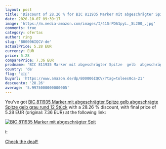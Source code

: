 ```yaml
---
layout: post
title: 'Discount of 28.26 % for BIC 811935 Marker mit abgeschrägter Spit'
date: 2020-10-07 09:39:17
image: 'https://m.media-amazon.com/images/I/41SrPDA1pyL._SL200_.jpg'
comments: true
category: ofertas
author: ring
slug: 'B00006IQCV-de'
actualPrice: 5.28 EUR
currency: EUR
price: 5.28
comparePrice: 7.36 EUR
prodname: 'BIC 811935 Marker mit abgeschrägter Spitze  gelb  abgeschrägte Spitze  gelb  grau  rund  12 Stück'
country: 'de'
flag: '🇩🇪'
buyurl: 'https://www.amazon.de/dp/B00006IQCV/?tag=tolees0ca-21'
descuento: '28.26'
average: '5.9975000000000005'
---
```


You've got [BIC 811935 Marker mit abgeschrägter Spitze  gelb  abgeschrägte Spitze  gelb  grau  rund  12 Stück](https://www.amazon.de/dp/B00006IQCV/?tag=tolees0ca-21) with a  28.26 % discount, with final price of 5.28 EUR (original: 7.36 EUR) at the following link:

[![BIC 811935 Marker mit abgeschrägter Spit](https://m.media-amazon.com/images/I/41SrPDA1pyL._SL200_.jpg)](https://www.amazon.de/dp/B00006IQCV/?tag=tolees0ca-21)

ℹ️:


[Check the deal!!](https://www.amazon.de/dp/B00006IQCV/?tag=tolees0ca-21)
